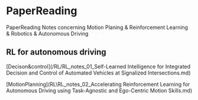 # PaperReading
PaperReading Notes concerning Motion Planing &amp; Reinforcement Learning &amp; Robotics &amp; Autonomous Driving

## RL for autonomous driving

[Decison&control](/RL/RL_notes_01_Self-Learned Intelligence for Integrated Decision and Control of Automated Vehicles at Signalized Intersections.md)

[MotionPlanning](RL\RL_notes_02_Accelerating Reinforcement Learning for Autonomous Driving using Task-Agnostic and Ego-Centric Motion Skills.md)